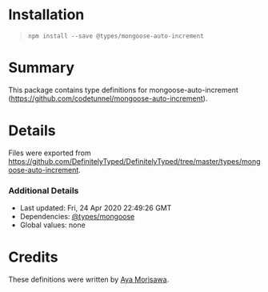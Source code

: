 # Installation
> `npm install --save @types/mongoose-auto-increment`

# Summary
This package contains type definitions for mongoose-auto-increment (https://github.com/codetunnel/mongoose-auto-increment).

# Details
Files were exported from https://github.com/DefinitelyTyped/DefinitelyTyped/tree/master/types/mongoose-auto-increment.

### Additional Details
 * Last updated: Fri, 24 Apr 2020 22:49:26 GMT
 * Dependencies: [@types/mongoose](https://npmjs.com/package/@types/mongoose)
 * Global values: none

# Credits
These definitions were written by [Aya Morisawa](https://github.com/AyaMorisawa).
